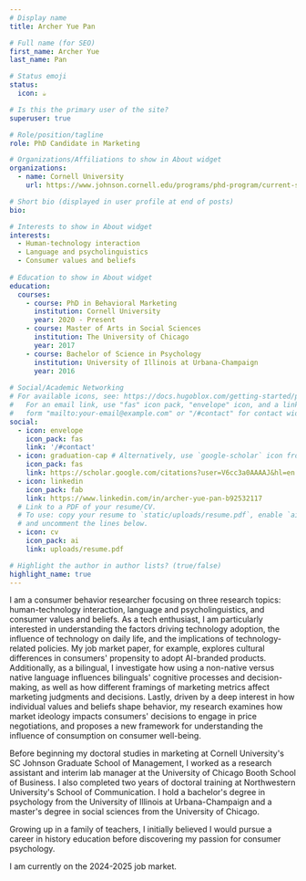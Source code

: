 ```yaml
---
# Display name
title: Archer Yue Pan

# Full name (for SEO)
first_name: Archer Yue
last_name: Pan

# Status emoji
status:
  icon: ☕️

# Is this the primary user of the site?
superuser: true

# Role/position/tagline
role: PhD Candidate in Marketing

# Organizations/Affiliations to show in About widget
organizations:
  - name: Cornell University
    url: https://www.johnson.cornell.edu/programs/phd-program/current-students/yp388/

# Short bio (displayed in user profile at end of posts)
bio: 

# Interests to show in About widget
interests:
  - Human-technology interaction
  - Language and psycholinguistics
  - Consumer values and beliefs 
    
# Education to show in About widget
education:
  courses:
    - course: PhD in Behavioral Marketing
      institution: Cornell University
      year: 2020 - Present
    - course: Master of Arts in Social Sciences
      institution: The University of Chicago
      year: 2017
    - course: Bachelor of Science in Psychology
      institution: University of Illinois at Urbana-Champaign
      year: 2016
      
# Social/Academic Networking
# For available icons, see: https://docs.hugoblox.com/getting-started/page-builder/#icons
#   For an email link, use "fas" icon pack, "envelope" icon, and a link in the
#   form "mailto:your-email@example.com" or "/#contact" for contact widget.
social:
  - icon: envelope
    icon_pack: fas
    link: '/#contact'
  - icon: graduation-cap # Alternatively, use `google-scholar` icon from `ai` icon pack
    icon_pack: fas
    link: https://scholar.google.com/citations?user=V6cc3a0AAAAJ&hl=en
  - icon: linkedin
    icon_pack: fab
    link: https://www.linkedin.com/in/archer-yue-pan-b92532117
  # Link to a PDF of your resume/CV.
  # To use: copy your resume to `static/uploads/resume.pdf`, enable `ai` icons in `params.yaml`,
  # and uncomment the lines below.
  - icon: cv
    icon_pack: ai
    link: uploads/resume.pdf

# Highlight the author in author lists? (true/false)
highlight_name: true
---
```


I am a consumer behavior researcher focusing on three research topics: human-technology interaction, language and psycholinguistics, and consumer values and beliefs. As a tech enthusiast, I am particularly interested in understanding the factors driving technology adoption, the influence of technology on daily life, and the implications of technology-related policies. My job market paper, for example, explores cultural differences in consumers' propensity to adopt AI-branded products. Additionally, as a bilingual, I investigate how using a non-native versus native language influences bilinguals' cognitive processes and decision-making, as well as how different framings of marketing metrics affect marketing judgments and decisions. Lastly, driven by a deep interest in how individual values and beliefs shape behavior, my research examines how market ideology impacts consumers' decisions to engage in price negotiations, and proposes a new framework for understanding the influence of consumption on consumer well-being.

Before beginning my doctoral studies in marketing at Cornell University's SC Johnson Graduate School of Management, I worked as a research assistant and interim lab manager at the University of Chicago Booth School of Business. I also completed two years of doctoral training at Northwestern University's School of Communication. I hold a bachelor's degree in psychology from the University of Illinois at Urbana-Champaign and a master's degree in social sciences from the University of Chicago.

Growing up in a family of teachers, I initially believed I would pursue a career in history education before discovering my passion for consumer psychology.

I am currently on the 2024-2025 job market.


